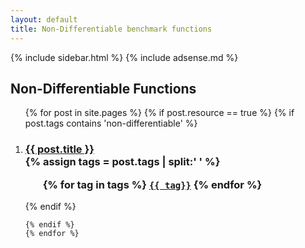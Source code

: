 ```yaml
---
layout: default
title: Non-Differentiable benchmark functions
---
```

{% include sidebar.html %}
{% include adsense.md %}
<div class="home">

  <h2>Non-Differentiable Functions</h2>

  <ol >
    {% for post in site.pages %}
	{% if post.resource == true %}
	{% if post.tags contains 'non-differentiable' %}
		 <li>
        <h3>
          <a href="{{ post.url | prepend: site.baseurl }}">{{ post.title }}</a>
		  <br />
		{% assign tags = post.tags | split:' ' %}
		<ul>
			{% for tag in tags %}
			<code><a class="fcntag" href="{{ tag | prepend:'/' | prepend: site.baseurl }}">{{ tag}}</a></code>
			{% endfor %}
		</ul>
        </h3>
      </li>
	{% endif %}
     
    {% endif %}
	{% endfor %}
  </ol>

</div>
